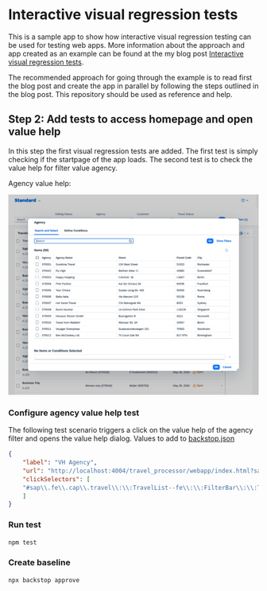 # Interactive visual regression tests

This is a sample app to show how interactive visual regression testing can be used for testing web apps. More information about the approach and app created as an example can be found at the my blog post [Interactive visual regression tests]().

The recommended approach for going through the example is to read first the blog post and create the app in parallel by following the steps outlined in the blog post. This repository should be used as reference and help.

## Step 2: Add tests to access homepage and open value help

In this step the first visual regression tests are added. The first test is simply checking if the startpage of the app loads. The second test is to check the value help for filter value agency.

Agency value help:

![agency value help](backstop_data/bitmaps_reference/backstop_default_VH_Agency_0_document_0_desktop.png)

### Configure agency value help test

The following test scenario triggers a click on the value help of the agency filter and opens the value help dialog. Values to add to [backstop.json](backstop.json)

```json
{
    "label": "VH Agency",
    "url": "http://localhost:4004/travel_processor/webapp/index.html?sap-language=en",    
    "clickSelectors": [
    "#sap\\.fe\\.cap\\.travel\\:\\:TravelList--fe\\:\\:FilterBar\\:\\:Travel\\:\\:FilterField\\:\\:to_Agency_AgencyID-inner-vhi"
    ]
}
```

### Run test

```sh
npm test
```

### Create baseline

```sh
npx backstop approve
```
